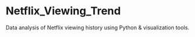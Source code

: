 # Netflix_Viewing_Trend
Data analysis of Netflix viewing history using Python &amp; visualization tools.
